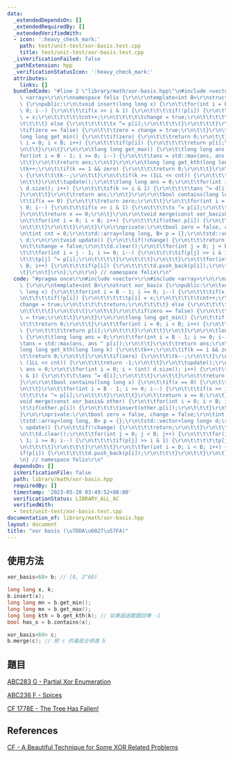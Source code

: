 ```yaml
---
data:
  _extendedDependsOn: []
  _extendedRequiredBy: []
  _extendedVerifiedWith:
  - icon: ':heavy_check_mark:'
    path: test/unit-test/xor-basis.test.cpp
    title: test/unit-test/xor-basis.test.cpp
  _isVerificationFailed: false
  _pathExtension: hpp
  _verificationStatusIcon: ':heavy_check_mark:'
  attributes:
    links: []
  bundledCode: "#line 2 \"library/math/xor-basis.hpp\"\n#include <vector>\r\n#include\
    \ <array>\r\n\r\nnamespace felix {\r\n\r\ntemplate<int B>\r\nstruct xor_basis\
    \ {\r\npublic:\r\n\tvoid insert(long long x) {\r\n\t\tfor(int i = B - 1; i >=\
    \ 0; i--) {\r\n\t\t\tif(x >> i & 1) {\r\n\t\t\t\tif(!p[i]) {\r\n\t\t\t\t\tp[i]\
    \ = x;\r\n\t\t\t\t\tcnt++;\r\n\t\t\t\t\tchange = true;\r\n\t\t\t\t\treturn;\r\n\
    \t\t\t\t} else {\r\n\t\t\t\t\tx ^= p[i];\r\n\t\t\t\t}\r\n\t\t\t}\r\n\t\t}\r\n\t\
    \tif(zero == false) {\r\n\t\t\tzero = change = true;\r\n\t\t}\r\n\t}\r\n\r\n\t\
    long long get_min() {\r\n\t\tif(zero) {\r\n\t\t\treturn 0;\r\n\t\t}\r\n\t\tfor(int\
    \ i = 0; i < B; i++) {\r\n\t\t\tif(p[i]) {\r\n\t\t\t\treturn p[i];\r\n\t\t\t}\r\
    \n\t\t}\r\n\t}\r\n\r\n\tlong long get_max() {\r\n\t\tlong long ans = 0;\r\n\t\t\
    for(int i = B - 1; i >= 0; i--) {\r\n\t\t\tans = std::max(ans, ans ^ p[i]);\r\n\
    \t\t}\r\n\t\treturn ans;\r\n\t}\r\n\r\n\tlong long get_kth(long long k) {\r\n\t\
    \tk++;\r\n\t\tif(k == 1 && zero) {\r\n\t\t\treturn 0;\r\n\t\t}\r\n\t\tif(zero)\
    \ {\r\n\t\t\tk--;\r\n\t\t}\r\n\t\tif(k >= (1LL << cnt)) {\r\n\t\t\treturn -1;\r\
    \n\t\t}\r\n\t\tupdate();\r\n\t\tlong long ans = 0;\r\n\t\tfor(int i = 0; i < (int)\
    \ d.size(); i++) {\r\n\t\t\tif(k >> i & 1) {\r\n\t\t\t\tans ^= d[i];\r\n\t\t\t\
    }\r\n\t\t}\r\n\t\treturn ans;\r\n\t}\r\n\r\n\tbool contains(long long x) {\r\n\
    \t\tif(x == 0) {\r\n\t\t\treturn zero;\r\n\t\t}\r\n\t\tfor(int i = B - 1; i >=\
    \ 0; i--) {\r\n\t\t\tif(x >> i & 1) {\r\n\t\t\t\tx ^= p[i];\r\n\t\t\t}\r\n\t\t\
    }\r\n\t\treturn x == 0;\r\n\t}\r\n\r\n\tvoid merge(const xor_basis& other) {\r\
    \n\t\tfor(int i = 0; i < B; i++) {\r\n\t\t\tif(other.p[i]) {\r\n\t\t\t\tinsert(other.p[i]);\r\
    \n\t\t\t}\r\n\t\t}\r\n\t}\r\n\r\nprivate:\r\n\tbool zero = false, change = false;\r\
    \n\tint cnt = 0;\r\n\tstd::array<long long, B> p = {};\r\n\tstd::vector<long long>\
    \ d;\r\n\r\n\tvoid update() {\r\n\t\tif(!change) {\r\n\t\t\treturn;\r\n\t\t}\r\
    \n\t\tchange = false;\r\n\t\td.clear();\r\n\t\tfor(int j = 0; j < B; j++) {\r\n\
    \t\t\tfor(int i = j - 1; i >= 0; i--) {\r\n\t\t\t\tif(p[j] >> i & 1) {\r\n\t\t\
    \t\t\tp[j] ^= p[i];\r\n\t\t\t\t}\r\n\t\t\t}\r\n\t\t}\r\n\t\tfor(int i = 0; i <\
    \ B; i++) {\r\n\t\t\tif(p[i]) {\r\n\t\t\t\td.push_back(p[i]);\r\n\t\t\t}\r\n\t\
    \t}\r\n\t}\r\n};\r\n\r\n} // namespace felix\r\n"
  code: "#pragma once\r\n#include <vector>\r\n#include <array>\r\n\r\nnamespace felix\
    \ {\r\n\r\ntemplate<int B>\r\nstruct xor_basis {\r\npublic:\r\n\tvoid insert(long\
    \ long x) {\r\n\t\tfor(int i = B - 1; i >= 0; i--) {\r\n\t\t\tif(x >> i & 1) {\r\
    \n\t\t\t\tif(!p[i]) {\r\n\t\t\t\t\tp[i] = x;\r\n\t\t\t\t\tcnt++;\r\n\t\t\t\t\t\
    change = true;\r\n\t\t\t\t\treturn;\r\n\t\t\t\t} else {\r\n\t\t\t\t\tx ^= p[i];\r\
    \n\t\t\t\t}\r\n\t\t\t}\r\n\t\t}\r\n\t\tif(zero == false) {\r\n\t\t\tzero = change\
    \ = true;\r\n\t\t}\r\n\t}\r\n\r\n\tlong long get_min() {\r\n\t\tif(zero) {\r\n\
    \t\t\treturn 0;\r\n\t\t}\r\n\t\tfor(int i = 0; i < B; i++) {\r\n\t\t\tif(p[i])\
    \ {\r\n\t\t\t\treturn p[i];\r\n\t\t\t}\r\n\t\t}\r\n\t}\r\n\r\n\tlong long get_max()\
    \ {\r\n\t\tlong long ans = 0;\r\n\t\tfor(int i = B - 1; i >= 0; i--) {\r\n\t\t\
    \tans = std::max(ans, ans ^ p[i]);\r\n\t\t}\r\n\t\treturn ans;\r\n\t}\r\n\r\n\t\
    long long get_kth(long long k) {\r\n\t\tk++;\r\n\t\tif(k == 1 && zero) {\r\n\t\
    \t\treturn 0;\r\n\t\t}\r\n\t\tif(zero) {\r\n\t\t\tk--;\r\n\t\t}\r\n\t\tif(k >=\
    \ (1LL << cnt)) {\r\n\t\t\treturn -1;\r\n\t\t}\r\n\t\tupdate();\r\n\t\tlong long\
    \ ans = 0;\r\n\t\tfor(int i = 0; i < (int) d.size(); i++) {\r\n\t\t\tif(k >> i\
    \ & 1) {\r\n\t\t\t\tans ^= d[i];\r\n\t\t\t}\r\n\t\t}\r\n\t\treturn ans;\r\n\t\
    }\r\n\r\n\tbool contains(long long x) {\r\n\t\tif(x == 0) {\r\n\t\t\treturn zero;\r\
    \n\t\t}\r\n\t\tfor(int i = B - 1; i >= 0; i--) {\r\n\t\t\tif(x >> i & 1) {\r\n\
    \t\t\t\tx ^= p[i];\r\n\t\t\t}\r\n\t\t}\r\n\t\treturn x == 0;\r\n\t}\r\n\r\n\t\
    void merge(const xor_basis& other) {\r\n\t\tfor(int i = 0; i < B; i++) {\r\n\t\
    \t\tif(other.p[i]) {\r\n\t\t\t\tinsert(other.p[i]);\r\n\t\t\t}\r\n\t\t}\r\n\t\
    }\r\n\r\nprivate:\r\n\tbool zero = false, change = false;\r\n\tint cnt = 0;\r\n\
    \tstd::array<long long, B> p = {};\r\n\tstd::vector<long long> d;\r\n\r\n\tvoid\
    \ update() {\r\n\t\tif(!change) {\r\n\t\t\treturn;\r\n\t\t}\r\n\t\tchange = false;\r\
    \n\t\td.clear();\r\n\t\tfor(int j = 0; j < B; j++) {\r\n\t\t\tfor(int i = j -\
    \ 1; i >= 0; i--) {\r\n\t\t\t\tif(p[j] >> i & 1) {\r\n\t\t\t\t\tp[j] ^= p[i];\r\
    \n\t\t\t\t}\r\n\t\t\t}\r\n\t\t}\r\n\t\tfor(int i = 0; i < B; i++) {\r\n\t\t\t\
    if(p[i]) {\r\n\t\t\t\td.push_back(p[i]);\r\n\t\t\t}\r\n\t\t}\r\n\t}\r\n};\r\n\r\
    \n} // namespace felix\r\n"
  dependsOn: []
  isVerificationFile: false
  path: library/math/xor-basis.hpp
  requiredBy: []
  timestamp: '2023-05-28 03:49:52+08:00'
  verificationStatus: LIBRARY_ALL_AC
  verifiedWith:
  - test/unit-test/xor-basis.test.cpp
documentation_of: library/math/xor-basis.hpp
layout: document
title: "xor basis (\u7DDA\u6027\u57FA)"
---
```


## 使用方法

```cpp
xor_basis<60> b; // [0, 2^60)

long long x, k;
b.insert(x);
long long mn = b.get_min();
long long mx = b.get_max();
long long kth = b.get_kth(k); // 如果超過範圍回傳 -1
bool has_x = b.contains(x);

xor_basis<60> c;
b.merge(c); // 把 c 的基底合併進 b
```

## 題目
[ABC283 G - Partial Xor Enumeration](https://atcoder.jp/contests/abc283/tasks/abc283_g)

[ABC236 F - Spices](https://atcoder.jp/contests/abc236/tasks/abc236_f)

[CF 1778E - The Tree Has Fallen!](https://codeforces.com/problemset/problem/1778/E)

## References
[CF - A Beautiful Technique for Some XOR Related Problems](https://codeforces.com/blog/entry/68953)
